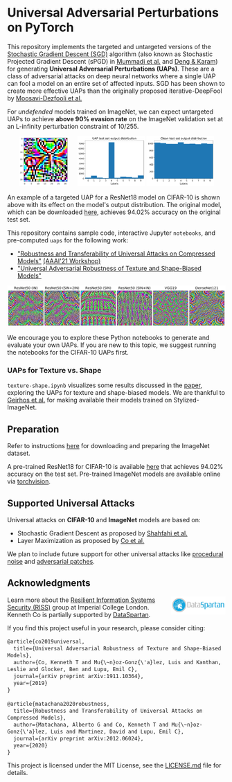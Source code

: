 # Universal Adversarial Perturbations on PyTorch

This repository implements the targeted and untargeted versions of the [Stochastic Gradient Descent (SGD)](https://ojs.aaai.org//index.php/AAAI/article/view/6017) algorithm (also known as Stochastic Projected Gradient Descent (sPGD) in  [Mummadi et al.](https://openaccess.thecvf.com/content_ICCV_2019/papers/Mummadi_Defending_Against_Universal_Perturbations_With_Shared_Adversarial_Training_ICCV_2019_paper.pdf) and [Deng & Karam](https://ieeexplore.ieee.org/document/9191288)) for generating **Universal Adversarial Perturbations (UAPs)**. These are a class of adversarial attacks on deep neural networks where a single UAP can fool a model on an entire set of affected inputs. SGD has been shown to create more effective UAPs than the originally proposed iterative-DeepFool by [Moosavi-Dezfooli et al.](https://openaccess.thecvf.com/content_cvpr_2017/papers/Moosavi-Dezfooli_Universal_Adversarial_Perturbations_CVPR_2017_paper.pdf)

For *undefended* models trained on ImageNet, we can expect untargeted UAPs to achieve **above 90% evasion rate** on the ImageNet validation set at an L-infinity perturbation constraint of 10/255.

<p align=center width="100%">
<img src="docs/uap_example.png" width="23%">
&nbsp;&nbsp;&nbsp;
<img src="docs/distribution_uap.png" width="31%">
<img src="docs/distribution_clean.png" width="31%">
</p>

An example of a targeted UAP for a ResNet18 model on CIFAR-10 is shown above with its effect on the model's output distribution. The original model, which can be downloaded [here](https://drive.google.com/file/d/1lyFy1hXWC-kv8dM5qMS3_frQtyS-F7xv/view?usp=sharing), achieves 94.02% accuracy on the original test set.

This repository contains sample code, interactive Jupyter `notebooks`, and pre-computed `uaps` for the following work:

* ["Robustness and Transferability of Universal Attacks on Compressed Models"](https://arxiv.org/abs/2012.06024) [(AAAI'21 Workshop)](http://federated-learning.org/rseml2021/)
* ["Universal Adversarial Robustness of Texture and Shape-Biased Models"](https://arxiv.org/abs/1911.10364)

![slider](docs/uaps_all.png)

We encourage you to explore these Python notebooks to generate and evaluate your own UAPs. If you are new to this topic, we suggest running the notebooks for the CIFAR-10 UAPs first.

### UAPs for Texture vs. Shape
`texture-shape.ipynb` visualizes some results discussed in the [paper](https://arxiv.org/abs/1911.10364), exploring the UAPs for texture and shape-biased models. We are thankful to [Geirhos et al.](https://github.com/rgeirhos/texture-vs-shape) for making available their models trained on Stylized-ImageNet.


## Preparation
Refer to instructions [here](https://github.com/pytorch/examples/tree/master/imagenet) for downloading and preparing the ImageNet dataset. 

A pre-trained ResNet18 for CIFAR-10 is available [here](https://drive.google.com/file/d/1lyFy1hXWC-kv8dM5qMS3_frQtyS-F7xv/view?usp=sharing) that achieves 94.02% accuracy on the test set. Pre-trained ImageNet models are available online via [torchvision](https://pytorch.org/docs/stable/torchvision/models.html).


## Supported Universal Attacks
Universal attacks on **CIFAR-10** and **ImageNet** models are based on:

* Stochastic Gradient Descent as proposed by [Shahfahi et al.](https://ojs.aaai.org//index.php/AAAI/article/view/6017)
* Layer Maximization as proposed by [Co et al.](https://arxiv.org/abs/1911.10364)

We plan to include future support for other universal attacks like [procedural noise](https://dl.acm.org/doi/10.1145/3319535.3345660) and [adversarial patches](https://arxiv.org/abs/1712.09665).


## Acknowledgments
<img src="docs/dataspartan.jpeg" align="right" width="25%">

Learn more about the [Resilient Information Systems Security (RISS)](http://rissgroup.org/) group at Imperial College London. Kenneth Co is partially supported by [DataSpartan](http://dataspartan.co.uk/).

If you find this project useful in your research, please consider citing:

```
@article{co2019universal,
  title={Universal Adversarial Robustness of Texture and Shape-Biased Models},
  author={Co, Kenneth T and Mu{\~n}oz-Gonz{\'a}lez, Luis and Kanthan, Leslie and Glocker, Ben and Lupu, Emil C},
  journal={arXiv preprint arXiv:1911.10364},
  year={2019}
}

@article{matachana2020robustness,
  title={Robustness and Transferability of Universal Attacks on Compressed Models},
  author={Matachana, Alberto G and Co, Kenneth T and Mu{\~n}oz-Gonz{\'a}lez, Luis and Martinez, David and Lupu, Emil C},
  journal={arXiv preprint arXiv:2012.06024},
  year={2020}
}
```
This project is licensed under the MIT License, see the [LICENSE.md](LICENSE.md) file for details.
